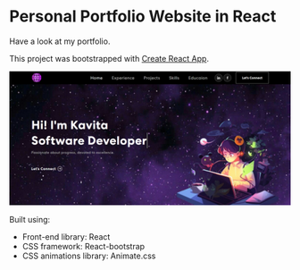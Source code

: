 # Personal Portfolio Website in React

Have a look at my portfolio. 

This project was bootstrapped with [Create React App](https://github.com/facebook/create-react-app).

<!-- <img width="1266" alt="Screen Shot 2022-06-19 at 2 18 18 PM" src="https://user-images.githubusercontent.com/50160672/174933373-1ba6cadf-1c9a-48c3-aa58-984d0bd62d82.png"> -->
<img width = "1266" alt="Screen Shot" src='./src/assets/img/portfolio.png'>

Built using:

- Front-end library: React
- CSS framework: React-bootstrap
- CSS animations library: Animate.css

